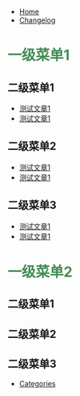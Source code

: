 <!--
 * @version: 0.0.1
 * @Author: lixingjuan <xingjuan.li@hand-china.com>
 * @Date: 2020-02-28 10:57:23
 * @copyright: Copyright (c) 2019, Hand
 -->
<!-- * [Home](/[hexo-theme-book-demo](http://localhost:4000/Blog/)) -->
* [Home](/Blog)
* [Changelog](/Blog/changelog)

<h1 style="color:#448d55;">一级菜单1</h1>

## 二级菜单1

* [测试文章1](/demo1/二级菜单1/test1)
* [测试文章1](/demo1/二级菜单1/test2)
  
## 二级菜单2

* [测试文章1](/demo1/二级菜单1/test1)
* [测试文章1](/demo1/二级菜单1/test2)
  
## 二级菜单3

* [测试文章1](/demo1/二级菜单1/test1)
* [测试文章1](/demo1/二级菜单1/test2)

<h1 style="color:#448d55;">一级菜单2</h1>


## 二级菜单1
## 二级菜单2
## 二级菜单3

* [Categories](/hexo-theme-book-demo/test/hexo-unit-test/categories)



